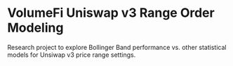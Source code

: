 # VolumeFi Uniswap v3 Range Order Modeling

Research project to explore Bollinger Band performance vs. other statistical models for Unsiwap v3 price range settings.
